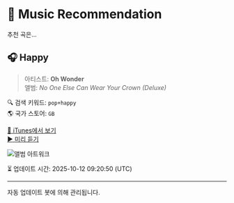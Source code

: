 
# 🎵 Music Recommendation

추천 곡은...

## 🎧 Happy  
> 아티스트: **Oh Wonder**  
> 앨범: _No One Else Can Wear Your Crown (Deluxe)_  

🔍 검색 키워드: `pop+happy`  
🌎 국가 스토어: `GB`

[🔗 iTunes에서 보기](https://music.apple.com/gb/album/happy/1487602447?i=1487602466&uo=4)  
[▶️ 미리 듣기](https://audio-ssl.itunes.apple.com/itunes-assets/AudioPreview125/v4/ca/9e/9b/ca9e9b49-b440-acfe-d563-a2f1c5625391/mzaf_9333798793996527861.plus.aac.p.m4a)

![앨범 아트워크](https://is1-ssl.mzstatic.com/image/thumb/Music125/v4/94/03/97/9403979c-517c-f2a3-5ce5-9b8cc4de2a56/19UMGIM98211.rgb.jpg/100x100bb.jpg)

⏳ 업데이트 시간: 2025-10-12 09:20:50 (UTC)

---
자동 업데이트 봇에 의해 관리됩니다.
